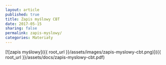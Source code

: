```yaml
---
layout: article
published: true
title: Zapis myślowy CBT
date: 2017-05-15
sharing: false
permalink: zapis-myslowy/
categories: Materiały
---
```


[![zapis myślowy]({{ root_url }}/assets/images/zapis-myslowy-cbt.png)]({{ root_url }}/assets/docs/zapis-myslowy-cbt.pdf)
